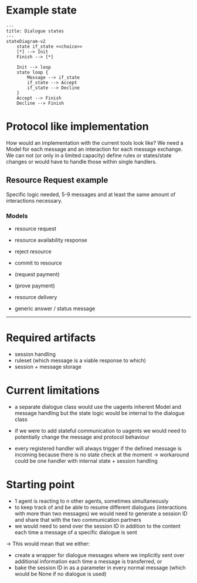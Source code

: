 # Example state
```mermaid
---
title: Dialogue states
---
stateDiagram-v2
    state if_state <<choice>>
    [*] --> Init
    Finish --> [*]

    Init --> loop
    state loop {
        Message --> if_state
        if_state --> Accept
        if_state --> Decline
    }
    Accept --> Finish
    Decline --> Finish
```

# Protocol like implementation
How would an implementation with the current tools look like?
We need a Model for each message and an interaction for each message exchange.
We can not (or only in a limited capacity) define rules or states/state changes or would have to handle those within single handlers.

## Resource Request example
Specific logic needed, 5-9 messages and at least the same amount of interactions necessary.
### Models
- resource request
- resource availability response
- reject resource
- commit to resource
- (request payment)
- (prove payment)
- resource delivery

- generic answer / status message

---

# Required artifacts
- session handling
- ruleset (which message is a viable response to which)
- session + message storage

# Current limitations
- a separate dialogue class would use the uagents inherent Model and message handling but the state logic would be internal to the dialogue class
- if we were to add stateful communication to uagents we would need to potentially change the message and protocol behaviour

- every registered handler will always trigger if the defined message is incoming because there is no state check at the moment
-> workaround could be one handler with internal state + session handling

# Starting point
- 1 agent is reacting to n other agents, sometimes simultaneously
- to keep track of and be able to resume different dialogues (interactions with more than two messages) we would need to generate a session ID and share that with the two communication partners
- we would need to send over the session ID in addition to the content each time a message of a specific dialogue is sent

-> This would mean that we either:
- create a wrapper for dialogue messages where we implicitly sent over additional information each time a message is transferred, or
- bake the session ID in as a parameter in every normal message (which would be None if no dialogue is used)
